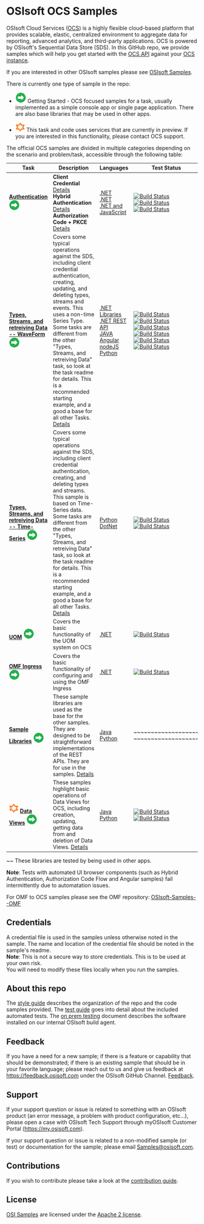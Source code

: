 # OSIsoft OCS Samples
OSIsoft Cloud Services ([OCS](https://www.osisoft.com/Solutions/OSIsoft-Cloud-Services/)) is a highly flexible cloud-based platform that provides scalable, elastic,
centralized environment to aggregate data for reporting, advanced analytics, and third-party applications.  OCS is powered by OSIsoft's Sequential Data Store (SDS). In this GitHub repo, we provide samples which will help you get started with the [OCS API](https://ocs-docs.osisoft.com/) against your [OCS instance](https://cloud.osisoft.com/welcome).

If you are interested in other OSIsoft samples please see [OSIsoft Samples](https://github.com/osisoft/OSI-Samples).  

There is currently one type of sample in the repo:

* <img src="./miscellaneous/images/app-type-getting-started.png" alt="getting-started icon">  Getting Started - OCS focused samples for a task, usually implemented as a simple console app or single page application.  There are also base libraries that may be used in other apps.

* <img src="./miscellaneous/images/ctp.png" alt="ctp icon">   This task and code uses services that are currently in preview.  If you are interested in this functionality, please contact OCS support.  

The official OCS samples are divided in multiple categories depending on the scenario and problem/task, accessible through the following table:

| Task | Description | Languages | Test Status |
| ---- | ----------- | --------- | ----------- |
| **<a href="basic_samples/Authentication/">Authentication</a>**  <img src="./miscellaneous/images/app-type-getting-started.png" alt="getting-started icon"> | **Client Credential** <a href="basic_samples/Authentication/ClientCredentialFlow">Details</a> <br /> **Hybrid Authentication** <a href="basic_samples/Authentication/HybridFlow">Details</a> <br /> **Authorization Code + PKCE** <a href="basic_samples/Authentication/AuthorizationCodeFlow">Details</a> | <a href="basic_samples/Authentication/ClientCredentialFlow/DotNet/ClientCredentialFlow">.NET</a> <br /> <a href="basic_samples/Authentication/HybridFlow/DotNet/HybridFlow">.NET</a> <br /> <a href="basic_samples/Authentication/AuthorizationCodeFlow/DotNet/AuthorizationCodeFlow">.NET and JavaScript</a> | [![Build Status](https://dev.azure.com/osieng/engineering/_apis/build/status/product-readiness/OCS/Auth_CC_DotNet?branchName=master)](https://dev.azure.com/osieng/engineering/_build/latest?definitionId=595&branchName=master) <br /> [![Build Status](https://dev.azure.com/osieng/engineering/_apis/build/status/product-readiness/OCS/Auth_Hybrid_DotNet?branchName=master)](https://dev.azure.com/osieng/engineering/_build/latest?definitionId=847&branchName=master) <br /> [![Build Status](https://dev.azure.com/osieng/engineering/_apis/build/status/product-readiness/OCS/Auth_PKCE_DotNet?branchName=master)](https://dev.azure.com/osieng/engineering/_build/latest?definitionId=863&branchName=master) |
| **<a href="basic_samples/SDS">Types, Streams, and retreiving Data -- WaveForm</a>** <img src="./miscellaneous/images/app-type-getting-started.png" alt="getting-started icon"> | Covers some typical operations against the SDS, including client credential authentication, creating, updating, and deleting types, streams and events.  This uses a non-time Series Type.  Some tasks are different from the other "Types, Streams, and retreiving Data" task, so look at the task readme for details.  This is a recommended starting example, and a good a base for all other Tasks.  <a href="basic_samples/SDS">Details</a> | <a href="basic_samples/SDS/DotNet/SdsClientLibraries/SdsClientLibraries">.NET Libraries</a><br /><a href="basic_samples/SDS/DotNet/SdsRestApiCore/SdsRestApiCore">.NET REST API</a><br /><a href="basic_samples/SDS/Java/sdsjava">JAVA</a><br /><a href="basic_samples/SDS/JavaScript/Angular">Angular</a><br /><a href="basic_samples/SDS/JavaScript/NodeJs">nodeJS</a><br /><a href="basic_samples/SDS/Python/SDSPy/Python3">Python</a> | [![Build Status](https://dev.azure.com/osieng/engineering/_apis/build/status/product-readiness/OCS/SDS_DotNet_Libs?branchName=master)](https://dev.azure.com/osieng/engineering/_build/latest?definitionId=887&branchName=master) <br /> [![Build Status](https://dev.azure.com/osieng/engineering/_apis/build/status/product-readiness/OCS/SDS_DotNet_REST?branchName=master)](https://dev.azure.com/osieng/engineering/_build/latest?definitionId=888&branchName=master) <br /> [![Build Status](https://dev.azure.com/osieng/engineering/_apis/build/status/product-readiness/OCS/SDS_Java?branchName=master)](https://dev.azure.com/osieng/engineering/_build/latest?definitionId=920&branchName=master) <br /> [![Build Status](https://dev.azure.com/osieng/engineering/_apis/build/status/product-readiness/OCS/SDS_Angular?branchName=master)](https://dev.azure.com/osieng/engineering/_build/latest?definitionId=921&branchName=master) <br /> [![Build Status](https://dev.azure.com/osieng/engineering/_apis/build/status/product-readiness/OCS/SDS_NodeJs?branchName=master)](https://dev.azure.com/osieng/engineering/_build/latest?definitionId=924&branchName=master) <br /> [![Build Status](https://dev.azure.com/osieng/engineering/_apis/build/status/product-readiness/OCS/SDS_Python?branchName=master)](https://dev.azure.com/osieng/engineering/_build/latest?definitionId=925&branchName=master) |
| **<a href="basic_samples/SDS_TimeSeries">Types, Streams, and retreiving Data -- Time-Series</a>** <img src="./miscellaneous/images/app-type-getting-started.png" alt="getting-started icon"> | Covers some typical operations against the SDS, including client credential authentication, creating, and deleting types and streams.  This sample is based on Time-Series data.  Some tasks are different from the other "Types, Streams, and retreiving Data" task, so look at the task readme for details.  This is a recommended starting example, and a good a base for all other Tasks.  <a href="basic_samples/SDS_TimeSeries">Details</a>| <a href="basic_samples/SDS_TimeSeries/Python">Python</a> <br /> <a href="basic_samples/SDS_TimeSeries/DotNet/Try">DotNet</a> | [![Build Status](https://dev.azure.com/osieng/engineering/_apis/build/status/product-readiness/OCS/SDS_TS_Python?branchName=master)](https://dev.azure.com/osieng/engineering/_build/latest?definitionId=927&branchName=master) <br /> [![Build Status](https://dev.azure.com/osieng/engineering/_apis/build/status/product-readiness/OCS/SDS_TS_DotNet?branchName=master)](https://dev.azure.com/osieng/engineering/_build/latest?definitionId=926&branchName=master) |
| **<a href="advanced_samples/UomsSample/Dotnet/UomsSample/UomsSample">UOM</a>** <img src="./miscellaneous/images/app-type-getting-started.png" alt="getting-started icon"> | Covers the basic functionality of the UOM system on OCS | <a href="advanced_samples/UomsSample/Dotnet/UomsSample/UomsSample">.NET</a> | [![Build Status](https://dev.azure.com/osieng/engineering/_apis/build/status/product-readiness/OCS/UOM_DotNet?branchName=master)](https://dev.azure.com/osieng/engineering/_build/latest?definitionId=928&branchName=master) |
| **<a href="basic_samples/OmfIngress/DotNet/OmfIngressClientLibraries/OmfIngressClientLibraries">OMF Ingress</a>** <img src="./miscellaneous/images/app-type-getting-started.png" alt="getting-started icon"> | Covers the basic functionality of configuring and using the OMF Ingress | <a href="basic_samples/OmfIngress/DotNet/OmfIngressClientLibraries/OmfIngressClientLibraries">.NET</a> | [![Build Status](https://dev.azure.com/osieng/engineering/_apis/build/status/product-readiness/OCS/OMF_Ing_DotNet?branchName=master)](https://dev.azure.com/osieng/engineering/_build/latest?definitionId=886&branchName=master) |
| **<a href="library_samples/">Sample Libraries</a>** <img src="./miscellaneous/images/app-type-getting-started.png" alt="getting-started icon"> | These sample libraries are used as the base for the other samples. They are designed to be straightforward implementations of the REST APIs. They are for use in the samples. <a href="library_samples/">Details</a> | <a href="library_samples/Java/ocs_sample_library_preview/">Java</a><br /><a href="library_samples/Python3/">Python</a> | ~~~~~~~~~~~~~~~~~~~ <br /> ~~~~~~~~~~~~~~~~~~~ |
| <img src="./miscellaneous/images/ctp.png" alt="ctp icon">  **<a href="basic_samples/DataViews/">Data Views</a>** <img src="./miscellaneous/images/app-type-getting-started.png" alt="getting-started icon"> | These samples highlight basic operations of Data Views for OCS, including creation, updating, getting data from and deletion of Data Views. <a href="basic_samples/DataViews">Details</a> | <a href="basic_samples/DataViews/Java/dataviewjava">Java</a><br /><a href="basic_samples/DataViews/Python3">Python</a>|[![Build Status](https://dev.azure.com/osieng/engineering/_apis/build/status/product-readiness/OCS/DataViews_Java?branchName=master)](https://dev.azure.com/osieng/engineering/_build/latest?definitionId=884&branchName=master) <br /> [![Build Status](https://dev.azure.com/osieng/engineering/_apis/build/status/product-readiness/OCS/DataViews_Python?branchName=master)](https://dev.azure.com/osieng/engineering/_build/latest?definitionId=885&branchName=master) |

~~ These libraries are tested by being used in other apps.
   
__Note__: Tests with automated UI browser components (such as Hybrid Authentication, Authorization Code Flow and Angular samples) fail intermittently due to automatation issues.  

For OMF to OCS samples please see the OMF repository: [OSIsoft-Samples--OMF](https://github.com/osisoft/OSIsoft-Samples--OMF)

## Credentials 

A credential file is used in the samples unless otherwise noted in the sample. The name and location of the credential file should be noted in the sample's readme.  
__Note__: This is not a secure way to store credentials. This is to be used at your own risk.     
You will need to modify these files locally when you run the samples.

## About this repo

The [style guide](https://github.com/osisoft/OSI-Samples/blob/master/STYLE_GUIDE.md) describes the organization of the repo and the code samples provided. The [test guide](https://github.com/osisoft/OSI-Samples/blob/master/TEST_GUIDE.md) goes into detail about the included automated tests. The [on prem testing](https://github.com/osisoft/OSI-Samples/blob/master/miscellaneous/ON_PREM_TESTING.md) document describes the software installed on our internal OSIsoft build agent.

## Feedback

If you have a need for a new sample; if there is a feature or capability that should be demonstrated; if there is an existing sample that should be in your favorite language; please reach out to us and give us feedback at https://feedback.osisoft.com under the OSIsoft GitHub Channel.  [Feedback](https://feedback.osisoft.com/forums/922279-osisoft-github).   
 
## Support

If your support question or issue is related to something with an OSIsoft product (an error message, a problem with product configuration, etc...), please open a case with OSIsoft Tech Support through myOSIsoft Customer Portal  (https://my.osisoft.com).

If your support question or issue is related to a non-modified sample (or test) or documentation for the sample; please email Samples@osisoft.com.

## Contributions

If you wish to contribute please take a look at the [contribution guide](https://github.com/osisoft/OSI-Samples/blob/master/CONTRIBUTING.md).

## License

[OSI Samples](https://github.com/osisoft/OSI-Samples) are licensed under the [Apache 2 license](LICENSE).
